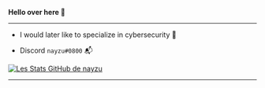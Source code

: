 __Hello over here 🤠__

--------------
* I would later like to specialize in cybersecurity 📌

* Discord `nayzu#0800` 📬

[![Les Stats GitHub de nayzu](https://github-readme-stats.vercel.app/api?username=nayzu&show_icons=true&theme=dark)](https://github.com/anuraghazra/github-readme-stats)

--------------

